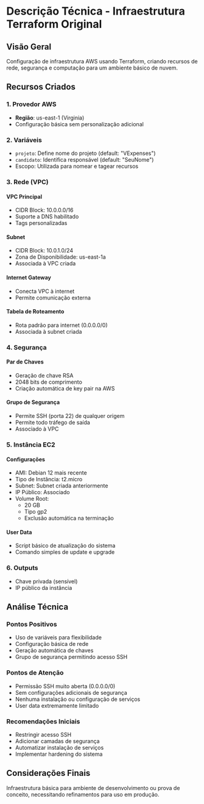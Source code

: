 # Descrição Técnica - Infraestrutura Terraform Original

## Visão Geral
Configuração de infraestrutura AWS usando Terraform, criando recursos de rede, segurança e computação para um ambiente básico de nuvem.

## Recursos Criados

### 1. Provedor AWS
- **Região**: us-east-1 (Virginia)
- Configuração básica sem personalização adicional

### 2. Variáveis
- `projeto`: Define nome do projeto (default: "VExpenses")
- `candidato`: Identifica responsável (default: "SeuNome")
- Escopo: Utilizada para nomear e tagear recursos

### 3. Rede (VPC)
#### VPC Principal
- CIDR Block: 10.0.0.0/16
- Suporte a DNS habilitado
- Tags personalizadas

#### Subnet
- CIDR Block: 10.0.1.0/24
- Zona de Disponibilidade: us-east-1a
- Associada à VPC criada

#### Internet Gateway
- Conecta VPC à internet
- Permite comunicação externa

#### Tabela de Roteamento
- Rota padrão para internet (0.0.0.0/0)
- Associada à subnet criada

### 4. Segurança
#### Par de Chaves
- Geração de chave RSA
- 2048 bits de comprimento
- Criação automática de key pair na AWS

#### Grupo de Segurança
- Permite SSH (porta 22) de qualquer origem
- Permite todo tráfego de saída
- Associado à VPC

### 5. Instância EC2
#### Configurações
- AMI: Debian 12 mais recente
- Tipo de Instância: t2.micro
- Subnet: Subnet criada anteriormente
- IP Público: Associado
- Volume Root:
  - 20 GB
  - Tipo gp2
  - Exclusão automática na terminação

#### User Data
- Script básico de atualização do sistema
- Comando simples de update e upgrade

### 6. Outputs
- Chave privada (sensível)
- IP público da instância

## Análise Técnica

### Pontos Positivos
- Uso de variáveis para flexibilidade
- Configuração básica de rede
- Geração automática de chaves
- Grupo de segurança permitindo acesso SSH

### Pontos de Atenção
- Permissão SSH muito aberta (0.0.0.0/0)
- Sem configurações adicionais de segurança
- Nenhuma instalação ou configuração de serviços
- User data extremamente limitado

### Recomendações Iniciais
- Restringir acesso SSH
- Adicionar camadas de segurança
- Automatizar instalação de serviços
- Implementar hardening do sistema

## Considerações Finais
Infraestrutura básica para ambiente de desenvolvimento ou prova de conceito, necessitando refinamentos para uso em produção.
